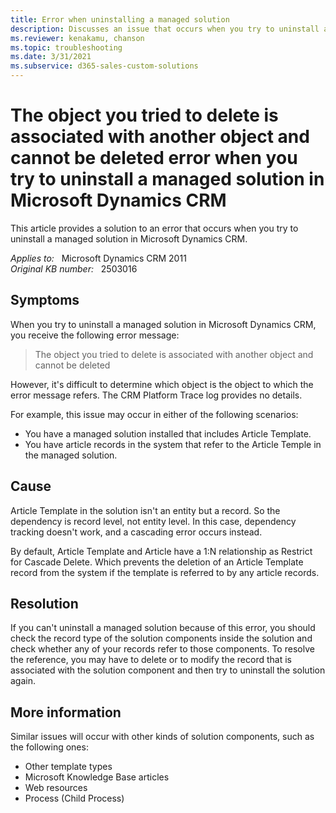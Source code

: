 ```yaml
---
title: Error when uninstalling a managed solution
description: Discusses an issue that occurs when you try to uninstall a managed solution.
ms.reviewer: kenakamu, chanson
ms.topic: troubleshooting
ms.date: 3/31/2021
ms.subservice: d365-sales-custom-solutions
---
```

# The object you tried to delete is associated with another object and cannot be deleted error when you try to uninstall a managed solution in Microsoft Dynamics CRM

This article provides a solution to an error that occurs when you try to uninstall a managed solution in Microsoft Dynamics CRM.

_Applies to:_ &nbsp; Microsoft Dynamics CRM 2011  
_Original KB number:_ &nbsp; 2503016

## Symptoms

When you try to uninstall a managed solution in Microsoft Dynamics CRM, you receive the following error message:

> The object you tried to delete is associated with another object and cannot be deleted

However, it's difficult to determine which object is the object to which the error message refers. The CRM Platform Trace log provides no details.

For example, this issue may occur in either of the following scenarios:

- You have a managed solution installed that includes Article Template.
- You have article records in the system that refer to the Article Temple in the managed solution.

## Cause

Article Template in the solution isn't an entity but a record. So the dependency is record level, not entity level. In this case, dependency tracking doesn't work, and a cascading error occurs instead.

By default, Article Template and Article have a 1:N relationship as Restrict for Cascade Delete. Which prevents the deletion of an Article Template record from the system if the template is referred to by any article records.

## Resolution

If you can't uninstall a managed solution because of this error, you should check the record type of the solution components inside the solution and check whether any of your records refer to those components. To resolve the reference, you may have to delete or to modify the record that is associated with the solution component and then try to uninstall the solution again.

## More information

Similar issues will occur with other kinds of solution components, such as the following ones:

- Other template types
- Microsoft Knowledge Base articles
- Web resources
- Process (Child Process)
